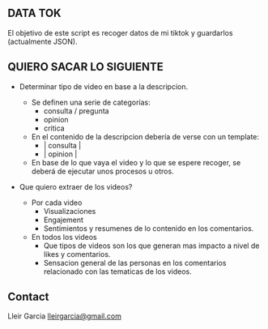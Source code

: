 ## DATA TOK

El objetivo de este script es recoger datos de mi tiktok y guardarlos (actualmente JSON).

## QUIERO SACAR LO SIGUIENTE

- Determinar tipo de video en base a la descripcion.
    - Se definen una serie de categorías:
        - consulta / pregunta
        - opinion 
        - critica 
    - En el contenido de la descripcion debería de verse con un template:
        - | consulta |
        - | opinion |
    - En base de lo que vaya el video y lo que se espere recoger, se deberá de ejecutar unos procesos u otros.

- Que quiero extraer de los videos?
    - Por cada video
        - Visualizaciones
        - Engajement
        - Sentimientos y resumenes de lo contenido en los comentarios.
    - En todos los videos
        - Que tipos de videos son los que generan mas impacto a nivel de likes y comentarios.
        - Sensacion general de las personas en los comentarios relacionado con las tematicas de los videos.
        
    

## Contact

Lleir Garcia
lleirgarcia@gmail.com